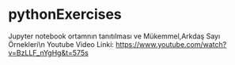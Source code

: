 # pythonExercises
Jupyter notebook ortamnın tanıtılması ve Mükemmel,Arkdaş Sayı Örnekleri\n
Youtube Video Linki: https://www.youtube.com/watch?v=BzLLF_nYgHg&t=575s
